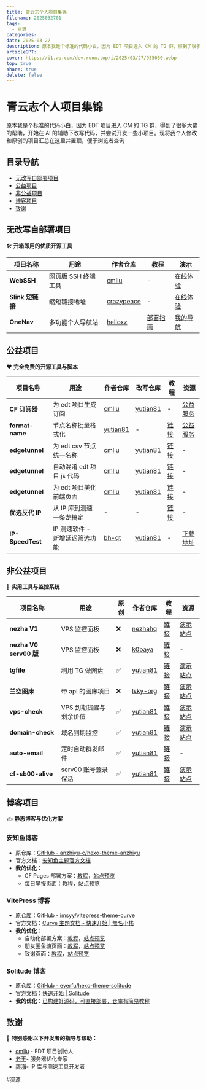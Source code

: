 ```yaml
---  
title: 青云志个人项目集锦  
filename: 2025032701  
tags:  
  - 资源  
categories:   
date: 2025-03-27  
description: 原本我是个标准的代码小白，因为 EDT 项目进入 CM 的 TG 群，得到了很多大佬的帮助，开始在 AI 的辅助下改写代码，并尝试开发一些小项目。现将我个人修改和原创的一些小项目汇总在这里并置顶，便于浏览者查询  
articleGPT:   
cover: https://i1.wp.com/dev.ruom.top/i/2025/03/27/955050.webp  
top: true  
share: true  
delete: false  
---  
```

  
# 青云志个人项目集锦  
  
原本我是个标准的代码小白，因为 EDT 项目进入 CM 的 TG 群，得到了很多大佬的帮助，开始在 AI 的辅助下改写代码，并尝试开发一些小项目。现将我个人修改和原创的项目汇总在这里并置顶，便于浏览者查询  
  
## 目录导航  
  
- [无改写自部署项目](2025032701.md##%E6%97%A0%E6%94%B9%E5%86%99%E8%87%AA%E9%83%A8%E7%BD%B2%E9%A1%B9%E7%9B%AE)  
- [公益项目](2025032701.md##%E5%85%AC%E7%9B%8A%E9%A1%B9%E7%9B%AE)  
- [非公益项目](2025032701.md##%E9%9D%9E%E5%85%AC%E7%9B%8A%E9%A1%B9%E7%9B%AE)  
- [博客项目](2025032701.md##%E5%8D%9A%E5%AE%A2%E9%A1%B9%E7%9B%AE)  
- [致谢](2025032701.md##%E8%87%B4%E8%B0%A2)  
  
## 无改写自部署项目  
  
🛠️ **开箱即用的优质开源工具**  
  
| 项目名称          | 用途           | 作者仓库                                                            | 教程                                                           | 演示                                           |  
| ------------- | ------------ | --------------------------------------------------------------- | ------------------------------------------------------------ | -------------------------------------------- |  
| **WebSSH**    | 网页版 SSH 终端工具 | [cmliu](https://github.com/cmliu/webssh)                        | -                                                            | [在线体验](https://ssh.yuzong.nyc.mn/)           |  
| **Slink 短链接** | 缩短链接地址       | [crazypeace](https://github.com/crazypeace/Url-Shorten-Worker/) | -                                                            | [在线体验](https://slink.yuzong.nyc.mn/duanlian) |  
| **OneNav**    | 多功能个人导航站     | [helloxz](https://github.com/helloxz/onenav)                    | [部署指南](https://blog.811520.xyz/post/2025/01/serv00-navsite/) | [我的导航](https://s8nav.yuchen.ggff.net/)       |  
  
## 公益项目  
  
❤️ **完全免费的开源工具与脚本**  
  
| 项目名称             | 用途                 | 作者仓库                                                                           | 改写仓库                                                      | 教程                                                            | 资源                                                        |  
| ---------------- | ------------------ | ------------------------------------------------------------------------------ | --------------------------------------------------------- | ------------------------------------------------------------- | --------------------------------------------------------- |  
| **CF 订阅器**       | 为 edt 项目生成订阅       | [cmliu](https://github.com/cmliu/WorkerVless2sub)                              | [yutian81](https://github.com/yutian81/CFVless2sub-cmliu) | -                                                             | [公益服务](https://dy.yomoh.ggff.net/)                        |  
| **format-name**  | 节点名称批量格式化          | [yutian81](https://github.com/yutian81/edgetunnel-cmliu/tree/main/format-name) | -                                                         | [链接](https://blog.811520.xyz/post/2025/02/format-node-name/)  | [公益服务](https://rename.yomoh.ggff.net/)                    |  
| **edgetunnel**   | 为 edt csv 节点统一名称   | [cmliu](https://github.com/cmliu/edgetunnel)                                   | [yutian81](https://github.com/yutian81/edgetunnel-cmliu)  | [链接](https://blog.811520.xyz/post/2024/12/cmedt-name/)        | -                                                         |  
| **edgetunnel**   | 自动混淆 edt 项目 js 代码  | [cmliu](https://github.com/cmliu/edgetunnel)                                   | [yutian81](https://github.com/yutian81/edgetunnel-cmliu)  | [链接](https://blog.811520.xyz/post/2024/12/cmedt-hunxiao/)     | -                                                         |  
| **edgetunnel**   | 为 edt 项目美化前端页面     | [cmliu](https://github.com/cmliu/edgetunnel)                                   | [yutian81](https://github.com/yutian81/edgetunnel-cmliu)  | [链接](https://blog.811520.xyz/post/2025/02/cfedt-meihua/)      | -                                                         |  
| **优选反代 IP**      | 从 IP 库到测速一条龙搞定     | -                                                                              | -                                                         | [链接](https://blog.811520.xyz/post/2025/03/proxyip-speedtest/) | -                                                         |  
| **IP-SpeedTest** | IP 测速软件 - 新增延迟筛选功能 | [bh-qt](https://github.com/bh-qt/Cloudflare-IP-SpeedTest)                      | [yutian81](https://github.com/yutian81/IP-SpeedTest)      | -                                                             | [下载地址](https://github.com/yutian81/IP-SpeedTest/releases) |  
  
## 非公益项目  
  
💼 **实用工具与监控系统**  
  
| 项目名称                  | 用途            | 原创  | 作者仓库                                                                      | 教程                                                           | 资源                                                     |  
| --------------------- | ------------- | --- | ------------------------------------------------------------------------- | ------------------------------------------------------------ | ------------------------------------------------------ |  
| **nezha V1**          | VPS 监控面板      | ❌   | [nezhahq](https://github.com/nezhahq/nezha)                               | [链接](https://blog.811520.xyz/post/2025/03/nezha-v1-notes/)   | [演示站点](https://nezha.yuzong.nyc.mn/)                   |  
| **nezha V0 serv00 版** | VPS 监控面板      | ❌   | [k0baya](https://github.com/k0baya/nezha4serv00)                          | [链接](https://blog.811520.xyz/post/2024/07/serv00-ct8-nezha/) | -                                                      |  
| **tgfile**            | 利用 TG 做网盘     | ✅   | [yutian81](https://github.com/yutian81/CF-tgfile)                         | [链接](https://blog.811520.xyz/post/2025/02/cf-tgfile/)        | [演示站点](https://tgfile.yuzong.nyc.mn/)                  |  
| **兰空图床**              | 带 api 的图床项目   | ❌   | [lsky-org](https://github.com/lsky-org/lsky-pro)                          | [链接](https://blog.811520.xyz/post/2024/10/lskypro-nf/)       | [演示站点](https://img.yuzong.nyc.mn/)                     |  
| **vps-check**         | VPS 到期提醒与剩余价值 | ✅   | [yutian81](https://github.com/yutian81/vps-check)                         | [链接](https://blog.811520.xyz/post/2025/02/vps-check-tg/)     | [演示站点](https://vps.yuzong.nyc.mn/)                     |  
| **domain-check**      | 域名到期监控        | ✅   | [yutian81](https://github.com/yutian81/domain-check)                      | [链接](https://blog.811520.xyz/post/2024/09/domains-check/)    | [演示站点](https://domain.yuzong.nyc.mn/)                  |  
| **auto-email**        | 定时自动群发邮件      | ✅   | [yutian81](https://github.com/yutian81/auto-email)                        | [链接](https://blog.811520.xyz/post/2025/01/cf-email/)         | -                                                      |  
| **cf-sb00-alive**     | serv00 账号登录保活 | ✅   | [yutian81](https://github.com/yutian81/Keepalive/tree/main/cf-sb00-alive) | [链接](https://blog.811520.xyz/post/2025/01/serv-account/)     | [演示站点](https://serv-accounts.yutian88881.workers.dev/) |  
  
## 博客项目  
  
✍️ **静态博客与优化方案**  
  
### 安知鱼博客  
  
- 原仓库：[GitHub - anzhiyu-c/hexo-theme-anzhiyu](https://github.com/anzhiyu-c/hexo-theme-anzhiyu)  
- 官方文档：[安知鱼主题官方文档](https://docs.anheyu.com/)  
- **我的优化：**  
	- CF Pages 部署方案：[教程](https://blog.811520.xyz/post/2024/10/anzhiyu-hexo-cf/)，[站点预览](https://blog.811520.xyz/)  
	- 每日早报页面：[教程](https://blog.811520.xyz/post/2024/11/anzhiyu-news-60s/)，[站点预览](https://blog.811520.xyz/news/)  
  
### VitePress 博客  
  
- 原仓库：[GitHub - imsyy/vitepress-theme-curve](https://github.com/imsyy/vitepress-theme-curve)  
- 官方文档：[Curve 主题文档 - 快速开始 | 無名小栈](https://blog.imsyy.top/posts/2024/0320)  
- **我的优化：**  
	- 自动化部署方案：[教程](https://blog.24811213.xyz/posts/2024-11/110301)，[站点预览](https://blog.24811213.xyz/)  
	- 朋友圈鱼塘页面：[教程](https://blog.24811213.xyz/posts/2024-11/110801)，[站点预览](https://blog.24811213.xyz/pages/friends)  
	- 致谢页面：[教程](https://blog.24811213.xyz/posts/2024-11/110601)，[站点预览](https://blog.24811213.xyz/pages/thanks)  
  
### Solitude 博客  
  
- 原仓库：[GitHub - everfu/hexo-theme-solitude](https://github.com/everfu/hexo-theme-solitude)  
- 官方文档：[快速开始 | Solitude](https://solitude.js.org/posts/301e.html)  
- **我的优化：**[已构建好源码，可直接部署，仓库有简易教程](https://github.com/yutianqq/blog-solitude)  
  
## 致谢  
  
🙏 **特别感谢以下开发者的指导与帮助：**  
  
- [cmliu](https://github.com/cmliu) - EDT 项目创始人  
- [老王](https://github.com/eooce)- 服务器优化专家  
- [碧海](https://github.com/bh-qt)- IP 库与测速工具开发者  
  
#资源  
